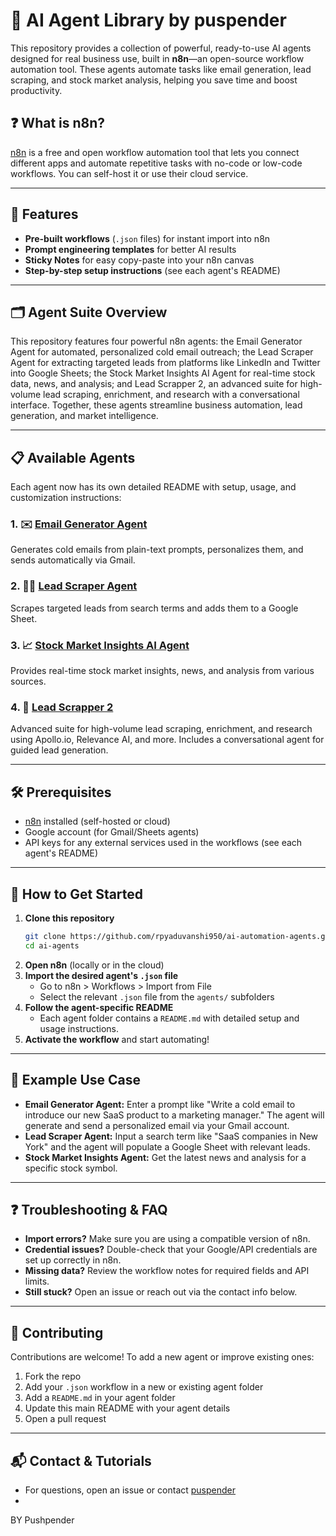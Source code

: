 # 🧠 AI Agent Library by puspender

This repository provides a collection of powerful, ready-to-use AI agents designed for real business use, built in **n8n**—an open-source workflow automation tool. These agents automate tasks like email generation, lead scraping, and stock market analysis, helping you save time and boost productivity.

## ❓ What is n8n?
[n8n](https://n8n.io) is a free and open workflow automation tool that lets you connect different apps and automate repetitive tasks with no-code or low-code workflows. You can self-host it or use their cloud service.

---

## 🚀 Features
- **Pre-built workflows** (`.json` files) for instant import into n8n
- **Prompt engineering templates** for better AI results
- **Sticky Notes** for easy copy-paste into your n8n canvas
- **Step-by-step setup instructions** (see each agent's README)

---

## 🗂️ Agent Suite Overview

This repository features four powerful n8n agents: the Email Generator Agent for automated, personalized cold email outreach; the Lead Scraper Agent for extracting targeted leads from platforms like LinkedIn and Twitter into Google Sheets; the Stock Market Insights AI Agent for real-time stock data, news, and analysis; and Lead Scrapper 2, an advanced suite for high-volume lead scraping, enrichment, and research with a conversational interface. Together, these agents streamline business automation, lead generation, and market intelligence.

---

## 📋 Available Agents

Each agent now has its own detailed README with setup, usage, and customization instructions:

### 1. ✉️ [Email Generator Agent](./agents/email-generator-agent/README.md)
Generates cold emails from plain-text prompts, personalizes them, and sends automatically via Gmail.

### 2. 🕵️‍♂️ [Lead Scraper Agent](./agents/lead-scraper-agent/README.md)
Scrapes targeted leads from search terms and adds them to a Google Sheet.

### 3. 📈 [Stock Market Insights AI Agent](./agents/Stock-Market-Insights-AI-Agent/README.md)
Provides real-time stock market insights, news, and analysis from various sources.

### 4. 🧩 [Lead Scrapper 2](./agents/Lead-scrapper-2/README.md)
Advanced suite for high-volume lead scraping, enrichment, and research using Apollo.io, Relevance AI, and more. Includes a conversational agent for guided lead generation.

---

## 🛠 Prerequisites
- [n8n](https://n8n.io) installed (self-hosted or cloud)
- Google account (for Gmail/Sheets agents)
- API keys for any external services used in the workflows (see each agent's README)

---

## 🏁 How to Get Started

1. **Clone this repository**
   ```bash
   git clone https://github.com/rpyaduvanshi950/ai-automation-agents.git
   cd ai-agents
   ```
2. **Open n8n** (locally or in the cloud)
3. **Import the desired agent's `.json` file**
   - Go to n8n > Workflows > Import from File
   - Select the relevant `.json` file from the `agents/` subfolders
4. **Follow the agent-specific README**
   - Each agent folder contains a `README.md` with detailed setup and usage instructions.
5. **Activate the workflow** and start automating!

---

## 🧩 Example Use Case
- **Email Generator Agent:** Enter a prompt like "Write a cold email to introduce our new SaaS product to a marketing manager." The agent will generate and send a personalized email via your Gmail account.
- **Lead Scraper Agent:** Input a search term like "SaaS companies in New York" and the agent will populate a Google Sheet with relevant leads.
- **Stock Market Insights Agent:** Get the latest news and analysis for a specific stock symbol.

---

## ❓ Troubleshooting & FAQ
- **Import errors?** Make sure you are using a compatible version of n8n.
- **Credential issues?** Double-check that your Google/API credentials are set up correctly in n8n.
- **Missing data?** Review the workflow notes for required fields and API limits.
- **Still stuck?** Open an issue or reach out via the contact info below.

---

## 🤝 Contributing
Contributions are welcome! To add a new agent or improve existing ones:
1. Fork the repo
2. Add your `.json` workflow in a new or existing agent folder
3. Add a `README.md` in your agent folder
4. Update this main README with your agent details
5. Open a pull request

---

## 📬 Contact & Tutorials
- For questions, open an issue or contact [puspender](mailto:puspender23@iitk.ac.com)
- 

BY Pushpender

